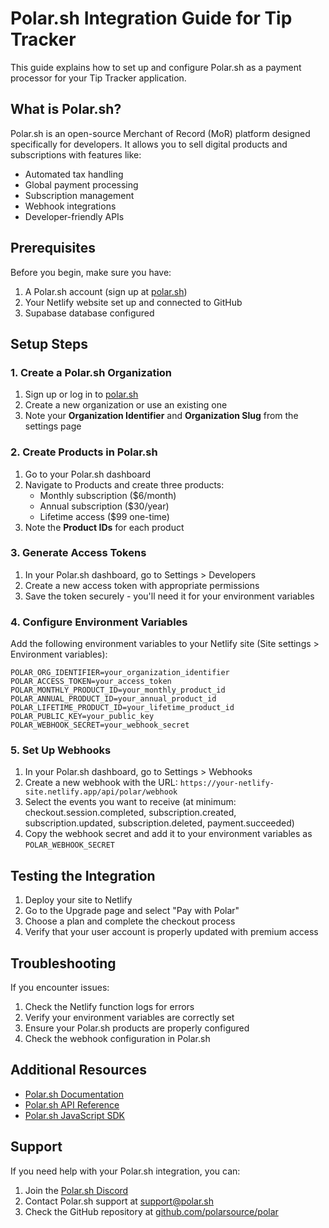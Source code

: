 # Polar.sh Integration Guide for Tip Tracker

This guide explains how to set up and configure Polar.sh as a payment processor for your Tip Tracker application.

## What is Polar.sh?

Polar.sh is an open-source Merchant of Record (MoR) platform designed specifically for developers. It allows you to sell digital products and subscriptions with features like:

- Automated tax handling
- Global payment processing
- Subscription management
- Webhook integrations
- Developer-friendly APIs

## Prerequisites

Before you begin, make sure you have:

1. A Polar.sh account (sign up at [polar.sh](https://polar.sh))
2. Your Netlify website set up and connected to GitHub
3. Supabase database configured

## Setup Steps

### 1. Create a Polar.sh Organization

1. Sign up or log in to [polar.sh](https://polar.sh)
2. Create a new organization or use an existing one
3. Note your **Organization Identifier** and **Organization Slug** from the settings page

### 2. Create Products in Polar.sh

1. Go to your Polar.sh dashboard
2. Navigate to Products and create three products:
   - Monthly subscription ($6/month)
   - Annual subscription ($30/year)
   - Lifetime access ($99 one-time)
3. Note the **Product IDs** for each product

### 3. Generate Access Tokens

1. In your Polar.sh dashboard, go to Settings > Developers
2. Create a new access token with appropriate permissions
3. Save the token securely - you'll need it for your environment variables

### 4. Configure Environment Variables

Add the following environment variables to your Netlify site (Site settings > Environment variables):

```
POLAR_ORG_IDENTIFIER=your_organization_identifier
POLAR_ACCESS_TOKEN=your_access_token
POLAR_MONTHLY_PRODUCT_ID=your_monthly_product_id
POLAR_ANNUAL_PRODUCT_ID=your_annual_product_id
POLAR_LIFETIME_PRODUCT_ID=your_lifetime_product_id
POLAR_PUBLIC_KEY=your_public_key
POLAR_WEBHOOK_SECRET=your_webhook_secret
```

### 5. Set Up Webhooks

1. In your Polar.sh dashboard, go to Settings > Webhooks
2. Create a new webhook with the URL: `https://your-netlify-site.netlify.app/api/polar/webhook`
3. Select the events you want to receive (at minimum: checkout.session.completed, subscription.created, subscription.updated, subscription.deleted, payment.succeeded)
4. Copy the webhook secret and add it to your environment variables as `POLAR_WEBHOOK_SECRET`

## Testing the Integration

1. Deploy your site to Netlify
2. Go to the Upgrade page and select "Pay with Polar"
3. Choose a plan and complete the checkout process
4. Verify that your user account is properly updated with premium access

## Troubleshooting

If you encounter issues:

1. Check the Netlify function logs for errors
2. Verify your environment variables are correctly set
3. Ensure your Polar.sh products are properly configured
4. Check the webhook configuration in Polar.sh

## Additional Resources

- [Polar.sh Documentation](https://docs.polar.sh)
- [Polar.sh API Reference](https://docs.polar.sh/api-reference)
- [Polar.sh JavaScript SDK](https://docs.polar.sh/integrate/sdk/typescript)

## Support

If you need help with your Polar.sh integration, you can:

1. Join the [Polar.sh Discord](https://discord.gg/polar)
2. Contact Polar.sh support at support@polar.sh
3. Check the GitHub repository at [github.com/polarsource/polar](https://github.com/polarsource/polar) 